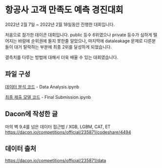 # 항공사 고객 만족도 예측 경진대회

2022년 2월 7일 ~ 2022년 2월 18일동안 진행한 대회입니다. 

처음으로 참가한 데이콘 대회입니다. public 등수 6위였으나 private 등수가 심하게 떨어지는 바람에 순위권에 들지 못한줄 알았으나, 마지막에 dataleakage 문제로 다른분들이 대거 탈락하는 부분에 최종 2위를 달성하게 되었습니다.

결측치를 다루는 방법에 대해서 더욱 배울 수 있는 대회였습니다.

## 파일 구성

[데이터 분석 코드](./Data%20Analysis.ipynb) - Data Analysis.ipynb

[최종 제출 모델 코드](./Final%20Submission.ipynb) - Final Submission.ipynb

## Dacon에 작성한 글

마의 벽 9.4를 넘은 데이터 접근법 / XGB, LGBM, CAT, ET\
https://dacon.io/competitions/official/235871/codeshare/4494

## 데이터 출처
https://dacon.io/competitions/official/235871/data
